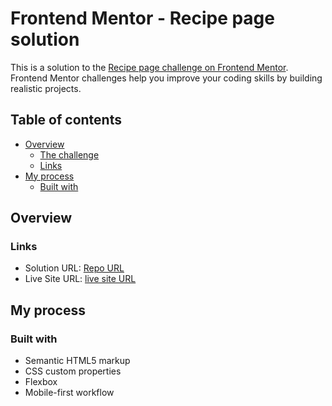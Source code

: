 # Frontend Mentor - Recipe page solution

This is a solution to the [Recipe page challenge on Frontend Mentor](https://www.frontendmentor.io/challenges/recipe-page-KiTsR8QQKm). Frontend Mentor challenges help you improve your coding skills by building realistic projects.

## Table of contents

- [Overview](#overview)
  - [The challenge](#the-challenge)
  - [Links](#links)
- [My process](#my-process)
  - [Built with](#built-with)

## Overview

### Links

- Solution URL: [Repo URL](https://github.com/fatma-mohy/recipe-page)
- Live Site URL: [live site URL](https://recipe-page-jefj.onrender.com)

## My process

### Built with

- Semantic HTML5 markup
- CSS custom properties
- Flexbox
- Mobile-first workflow

